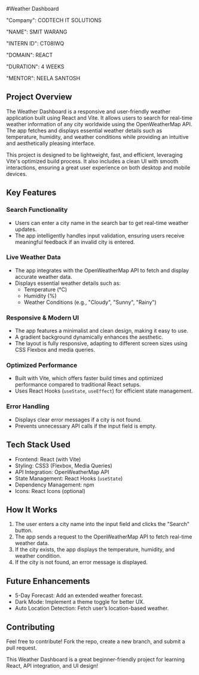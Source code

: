 #Weather Dashboard

"Company": CODTECH IT SOLUTIONS

"NAME": SMIT WARANG

"INTERN ID": CT08IWQ

"DOMAIN": REACT

"DURATION": 4 WEEKS

"MENTOR": NEELA SANTOSH

## Project Overview  
The Weather Dashboard is a responsive and user-friendly weather application built using React and Vite. It allows users to search for real-time weather information of any city worldwide using the OpenWeatherMap API. The app fetches and displays essential weather details such as temperature, humidity, and weather conditions while providing an intuitive and aesthetically pleasing interface.  

This project is designed to be lightweight, fast, and efficient, leveraging Vite's optimized build process. It also includes a clean UI with smooth interactions, ensuring a great user experience on both desktop and mobile devices.  

## Key Features  

### Search Functionality  
- Users can enter a city name in the search bar to get real-time weather updates.  
- The app intelligently handles input validation, ensuring users receive meaningful feedback if an invalid city is entered.  

### Live Weather Data  
- The app integrates with the OpenWeatherMap API to fetch and display accurate weather data.  
- Displays essential weather details such as:  
  - Temperature (°C)  
  - Humidity (%)  
  - Weather Conditions (e.g., "Cloudy", "Sunny", "Rainy")  

### Responsive & Modern UI  
- The app features a minimalist and clean design, making it easy to use.  
- A gradient background dynamically enhances the aesthetic.  
- The layout is fully responsive, adapting to different screen sizes using CSS Flexbox and media queries.  

### Optimized Performance  
- Built with Vite, which offers faster build times and optimized performance compared to traditional React setups.  
- Uses React Hooks (`useState`, `useEffect`) for efficient state management.

### Error Handling  
- Displays clear error messages if a city is not found.  
- Prevents unnecessary API calls if the input field is empty.  

## Tech Stack Used  

- Frontend: React (with Vite)  
- Styling: CSS3 (Flexbox, Media Queries)  
- API Integration: OpenWeatherMap API  
- State Management: React Hooks (`useState`)  
- Dependency Management: npm  
- Icons: React Icons (optional)  

## How It Works  

1. The user enters a city name into the input field and clicks the "Search" button.  
2. The app sends a request to the OpenWeatherMap API to fetch real-time weather data.  
3. If the city exists, the app displays the temperature, humidity, and weather condition.  
4. If the city is not found, an error message is displayed.  

## Future Enhancements 
 - 5-Day Forecast: Add an extended weather forecast.
 - Dark Mode: Implement a theme toggle for better UX.
 - Auto Location Detection: Fetch user’s location-based weather.  

## Contributing  
Feel free to contribute! Fork the repo, create a new branch, and submit a pull request.  

This Weather Dashboard is a great beginner-friendly project for learning React, API integration, and UI design! 
